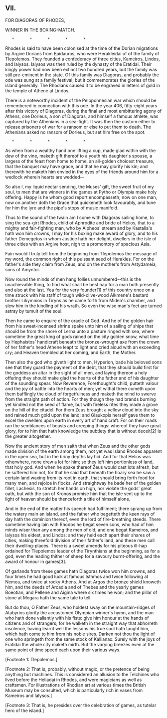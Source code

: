 ## VII.

FOR DIAGORAS OF RHODES,

WINNER IN THE BOXING-MATCH.

       *       *       *       *       *

  Rhodes is said to have been colonised at the time of the Dorian
  migrations by Argive Dorians from Epidauros, who were Herakleidai of
  of the family of Tlepolemos. They founded a confederacy of three
  cities, Kameiros, Lindos, and Ialysos. Ialysos was then ruled by
  the dynasty of the Eratidai. Their kingly power had now been extinct
  two hundred years, but the family was still pre-eminent in the state.
  Of this family was Diagoras, and probably the ode was sung at a
  family festival; but it commemorates the glories of the island generally.
  The Rhodians caused it to be engraved in letters of gold in the
  temple of Athene at Lindos.

  There is a noteworthy incident of the Peloponnesian war which should
  be remembered in connection with this ode. In the year 406, fifty-eight
  years after this victory of Diagoras, during the final and most
  embittering agony of Athens, one Dorieus, a son of Diagoras, and himself
  a famous athlete, was captured by the Athenians in a sea-fight.
  It was then the custom either to release prisoners of war for a ransom
  or else to put them to death. The Athenians asked no ransom of
  Dorieus, but set him free on the spot.

       *       *       *       *       *

As when from a wealthy hand one lifting a cup, made glad within with
the dew of the vine, maketh gift thereof to a youth his daughter's
spouse, a largess of the feast from home to home, an all-golden
choicest treasure, that the banquet may have grace, and that he may
glorify his kin; and therewith he maketh him envied in the eyes of the
friends around him for a wedlock wherein hearts are wedded--

So also I, my liquid nectar sending, the Muses' gift, the sweet fruit
of my soul, to men that are winners in the games at Pytho or Olympia
make holy offering. Happy is he whom good report encompasseth; now
on one man, now on another doth the Grace that quickeneth look
favourably, and tune for him the lyre and the pipe's stops of music
manifold.

Thus to the sound of the twain am I come with Diagoras sailing home,
to sing the sea-girt Rhodes, child of Aphrodite and bride of Helios,
that to a mighty and fair-fighting man, who by Alpheos' stream and by
Kastalia's hath won him crowns, I may for his boxing make award of
glory, and to his father Demegetos in whom Justice hath her delight,
dwellers in the isle of three cities with an Argive host, nigh to a
promontory of spacious Asia.

Fain would I truly tell from the beginning from Tlepolemos the message
of my word, the common right of this puissant seed of Herakles. For
on the father's side they claim from Zeus, and on the mother's from
Astydameia, sons of Amyntor.

Now round the minds of men hang follies unnumbered--this is the
unachievable thing, to find what shall be best hap for a man both
presently and also at the last. Yea for the very founder[1] of this
country once on a time struck with his staff of tough wild-olive-wood
Alkmene's bastard brother Likymnios in Tiryns as he came forth from
Midea's chamber, and slew him in the kindling of his wrath. So even
the wise man's feet are turned astray by tumult of the soul.

Then he came to enquire of the oracle of God. And he of the golden
hair from his sweet-incensed shrine spake unto him of a sailing of
ships that should be from the shore of Lerna unto a pasture ringed
with sea, where sometime the great king of gods rained on the
city golden snow, what time by Hephaistos' handicraft beneath the
bronze-wrought axe from the crown of her father's head Athene leapt to
light and cried aloud with an exceeding cry; and Heaven trembled at
her coming, and Earth, the Mother.

Then also the god who giveth light to men, Hyperion, bade his beloved
sons see that they guard the payment of the debt, that they should
build first for the goddess an altar in the sight of all men, and
laying thereon a holy offering they should make glad the hearts of
the father and of his daughter of the sounding spear. Now Reverence,
Forethought's child, putteth valour and the joy of battle into the
hearts of men; yet withal there cometh upon them bafflingly the cloud
of forgetfulness and maketh the mind to swerve from the straight path
of action. For they though they had brands burning yet kindled not the
seed of flame, but with fireless rites they made a grove on the hill
of the citadel. For them Zeus brought a yellow cloud into the sky and
rained much gold upon the land; and Glaukopis herself gave them to
excel the dwellers upon earth in every art of handicraft. For on their
roads ran the semblances of beasts and creeping things: whereof they
have great glory, for to him that hath knowledge the subtlety that is
without deceit[2] is the greater altogether.

Now the ancient story of men saith that when Zeus and the other gods
made division of the earth among them, not yet was island Rhodes
apparent in the open sea, but in the briny depths lay hid. And for
that Helios was otherwhere, none drew a lot for him; so they left him
portionless of land, that holy god. And when he spake thereof Zeus
would cast lots afresh; but he suffered him not, for that he said that
beneath the hoary sea he saw a certain land waxing from its root in
earth, that should bring forth food for many men, and rejoice in
flocks. And straightway he bade her of the golden fillet, Lachesis, to
stretch her hands on high, nor violate the gods' great oath, but with
the son of Kronos promise him that the isle sent up to the light of
heaven should be thenceforth a title of himself alone.

And in the end of the matter his speech had fulfilment; there sprang
up from the watery main an island, and the father who begetteth
the keen rays of day hath the dominion thereof, even the lord of
fire-breathing steeds. There sometime having lain with Rhodos he begat
seven sons, who had of him minds wiser than any among the men of old;
and one begat Kameiros, and Ialysos his eldest, and Lindos: and they
held each apart their shares of cities, making threefold division of
their father's land, and these men call their dwelling-places. There
is a sweet amends for his piteous ill-hap ordained for Tlepolemos
leader of the Tirynthians at the beginning, as for a god, even the
leading thither of sheep for a savoury burnt-offering, and the award
of honour in games[3].

Of garlands from these games hath Diagoras twice won him crowns, and
four times he had good luck at famous Isthmos and twice following
at Nemea, and twice at rocky Athens. And at Argos the bronze shield
knoweth him, and the deeds of Arcadia and of Thebes and the yearly
games Boeotian, and Pellene and Aigina where six times he won; and the
pillar of stone at Megara hath the same tale to tell.

But do thou, O Father Zeus, who holdest sway on the mountain-ridges of
Atabyrios glorify the accustomed Olympian winner's hymn, and the man
who hath done valiantly with his fists: give him honour at the hands
of citizens and of strangers; for he walketh in the straight way that
abhorreth insolence, having learnt well the lessons his true soul hath
taught him, which hath come to him from his noble sires. Darken not
thou the light of one who springeth from the same stock of Kallianax.
Surely with the joys of Eratidai the whole city maketh mirth. But the
varying breezes even at the same point of time speed each upon their
various ways.


[Footnote 1: Tlepolemos.]

[Footnote 2: That is, probably, without magic, or the pretence of
being anything but machines. This is considered an allusion to the
Telchines who lived before the Heliadai in Rhodes, and were magicians
as well as craftsmen. For illustrations of Rhodian art at various
times the British Museum may be consulted, which is particularly rich
in vases from Kameiros and Ialysos.]

[Footnote 3: That is, he presides over the celebration of games, as
tutelar hero of the island.]



